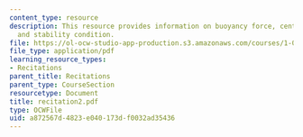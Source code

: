 ```yaml
---
content_type: resource
description: This resource provides information on buoyancy force, centre of buoyancy,
  and stability condition.
file: https://ol-ocw-studio-app-production.s3.amazonaws.com/courses/1-060-engineering-mechanics-ii-spring-2006/a872567d4823e040173df0032ad35436_recitation2.pdf
file_type: application/pdf
learning_resource_types:
- Recitations
parent_title: Recitations
parent_type: CourseSection
resourcetype: Document
title: recitation2.pdf
type: OCWFile
uid: a872567d-4823-e040-173d-f0032ad35436
---
```

